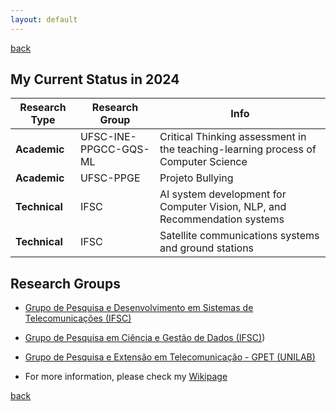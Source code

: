 ```yaml
---
layout: default
---
```

[back](./)

## My Current Status in 2024

| Research Type  | Research Group                  | Info                                                                  |
|---------------|--------------------------------|----------------------------------------------------------------------|
| **Academic**  | UFSC-INE-PPGCC-GQS-ML          | Critical Thinking assessment in the teaching-learning process of Computer Science |
| **Academic**  | UFSC-PPGE                      | Projeto Bullying                                                     |
| **Technical** | IFSC                            | AI system development for Computer Vision, NLP, and Recommendation systems |
| **Technical** | IFSC                            | Satellite communications systems and ground stations                 |


## Research Groups

* [Grupo de Pesquisa e Desenvolvimento em Sistemas de Telecomunicações (IFSC)](https://dgp.cnpq.br/dgp/espelhogrupo/2924804687700988)
* [Grupo de Pesquisa em Ciência e Gestão de Dados (IFSC)](http://dgp.cnpq.br/dgp/espelhogrupo/9988409112589915))
* [Grupo de Pesquisa e Extensão em Telecomunicação - GPET (UNILAB)](http://dgp.cnpq.br/dgp/espelhogrupo/1998757613082734)


* For more information, please check my [Wikipage](https://wiki.sj.ifsc.edu.br/index.php/Ramon_Mayor_Martins)

[back](./)

<!---
## Teaching

* Professor of Basic, Technical and Technological Education, in the area of Telecommunications, at the [Instituto Federal de Santa Catarina, Campus São José](www.ifsc.edu.br)
* Professor of Telecommunications Engineering and Technical in Telecommunications courses
* Disciplines taught
  - Antenas e Propagação (Telecom Engineering)
  - Economia para Engenharia (Telecom Engineering)
  - Administração para Engenharia (Telecom Engineering)
  - Comunicações sem Fio (Technical Telecom)
  - Instalaçao de Equipementos de Redes (Technical Telecom)

## Designations in Institute

* Titular Member of the Collegiate of the Telecommunications Engineering Course
* Member of the Electoral Commission of the process of choosing members of the Research and Extension Education Collegiate - mandate 2021-2 to 2023-1
* Member of the Commission for the Restructuring of Pedagogical Projects for Integrated Courses in Telecommunications and Refrigeration and Air Conditioning at the São José Campus 04/2021 - 12/2021
* Member of the Study Commission for the New Technician Profile to be applied in the restructuring of the PPCs of the Integrated Technical Telecommunications Courses - 04/2021 to 12/2021
-->
